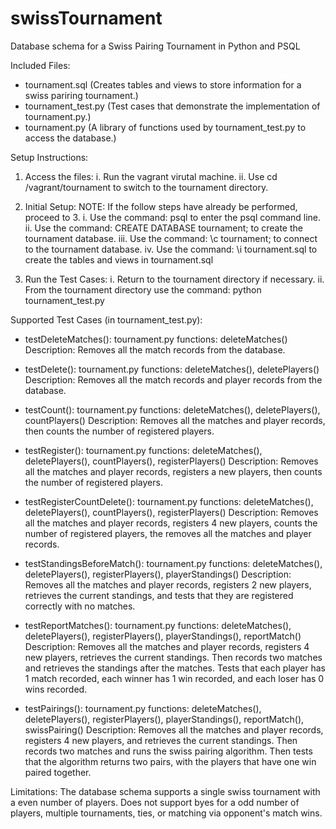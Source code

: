 # swissTournament
Database schema for a Swiss Pairing Tournament in Python and PSQL

Included Files:
  - tournament.sql (Creates tables and views to store information for a swiss pariring tournament.)
  - tournament_test.py (Test cases that demonstrate the implementation of tournament.py.)
  - tournament.py (A library of functions used by tournament_test.py to access the database.)
  
Setup Instructions:
  1.  Access the files:
      i.    Run the vagrant virutal machine.
      ii.   Use cd /vagrant/tournament to switch to the tournament directory.
  
  2.  Initial Setup:
      NOTE: If the follow steps have already be performed, proceed to 3.
      i.    Use the command: psql to enter the psql command line.
      ii.   Use the command: CREATE DATABASE tournament; to create the tournament database.
      iii.  Use the command: \c tournament; to connect to the tournament database.
      iv.   Use the command: \i tournament.sql to create the tables and views in tournament.sql
  
  3.  Run the Test Cases:
      i.  Return to the tournament directory if necessary.
      ii. From the tournament directory use the command: python tournament_test.py
      
Supported Test Cases (in tournament_test.py):
  - testDeleteMatches(): 
      tournament.py functions:  deleteMatches() 
      Description:  Removes all the match records from the database.
    
  - testDelete(): 
      tournament.py functions:  deleteMatches(), deletePlayers()
      Description:  Removes all the match records and player records from the database.
    
  - testCount():
      tournament.py functions:  deleteMatches(), deletePlayers(), countPlayers()
      Description:  Removes all the matches and player records, then counts the number of 
                      registered players.
    
  - testRegister():
      tournament.py functions:  deleteMatches(), deletePlayers(), countPlayers(), 
                                registerPlayers()
      Description:  Removes all the matches and player records, registers a new players, then 
                    counts the number of registered players.
    
  - testRegisterCountDelete():
      tournament.py functions:  deleteMatches(), deletePlayers(), countPlayers(), 
                                registerPlayers()
      Description:  Removes all the matches and player records, registers 4 new players, counts 
                    the number of registered players, the removes all the matches and player
                    records.
    
  - testStandingsBeforeMatch():
      tournament.py functions:  deleteMatches(), deletePlayers(), registerPlayers(), 
                                playerStandings()
      Description:  Removes all the matches and player records, registers 2 new players,
                    retrieves the current standings, and tests that they are registered correctly
                    with no matches.
    
  - testReportMatches():
      tournament.py functions:  deleteMatches(), deletePlayers(), registerPlayers(), 
                                playerStandings(), reportMatch()
      Description:  Removes all the matches and player records, registers 4 new players,
                    retrieves the current standings. Then records two matches and retrieves the
                    standings after the matches. Tests that each player has 1 match recorded,
                    each winner has 1 win recorded, and each loser has 0 wins recorded.
  - testPairings():
      tournament.py functions:  deleteMatches(), deletePlayers(), registerPlayers(), 
                                playerStandings(), reportMatch(), swissPairing() 
      Description:  Removes all the matches and player records, registers 4 new players,
                    and retrieves the current standings. Then records two matches and runs the swiss
                    pairing algorithm. Then tests that the algorithm returns two pairs, with the players
                    that have one win paired together.
  
Limitations:
  The database schema supports a single swiss tournament with a even number of players. Does not support
  byes for a odd number of players, multiple tournaments, ties, or matching via opponent's match wins.
    
  
  
  
